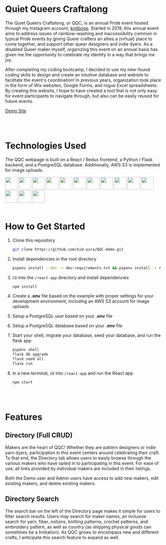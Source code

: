 # Quiet Queers Craftalong

The Quiet Queers Craftalong, or QQC, is an annual Pride event hosted through my Instagram account, [knitboop](https://www.instagram.com/knitboop/). Started in 2019, this annual event aims to address issues of rainbow-washing and inaccessibility common in typical Pride events by giving Queer crafters an allies a (virtual) place to come together, and support other queer designers and indie dyers. As a disabled Queer maker myself, organizing this event on an annual basis has given me the opportunity to celebrate my identity in a way that brings me joy.

After completing my coding bootcamp, I decided to use my new-found coding skills to design and create an intuitive database and website to facilitate the event's coordination! In previous years, organization took place in the form of Wix websites, Google Forms, and rogue Excel spreadsheets. By creating this website, I hope to have created a tool that is not only easy for event participants to navigate through, but also can be easily reused for future events.

[Demo Site](https://qqc-demo.herokuapp.com/)

<br/><br/>

# Technologies Used

The QQC webpage is built on a React / Redux frontend, a Python / Flask backend, and a PostgreSQL database. Additionally, AWS S3 is implemented for image uploads.

<img src="https://cdn.jsdelivr.net/gh/devicons/devicon/icons/react/react-original.svg" height=40/>  <img src="https://cdn.jsdelivr.net/gh/devicons/devicon/icons/redux/redux-original.svg" height=40/>  <img src="https://cdn.jsdelivr.net/gh/devicons/devicon/icons/python/python-original.svg" height=40/>  <img src="https://cdn.jsdelivr.net/gh/devicons/devicon/icons/flask/flask-original.svg" height=40/>  <img src="https://cdn.jsdelivr.net/gh/devicons/devicon/icons/postgresql/postgresql-original-wordmark.svg" height=40 />  <img src="https://cdn.jsdelivr.net/gh/devicons/devicon/icons/sqlalchemy/sqlalchemy-original.svg" height=40/>  <img  src="https://cdn.jsdelivr.net/gh/devicons/devicon/icons/html5/html5-original.svg"  height=40/>  <img  src="https://cdn.jsdelivr.net/gh/devicons/devicon/icons/css3/css3-original.svg"  height=40/>  <img  src="https://cdn.jsdelivr.net/gh/devicons/devicon/icons/javascript/javascript-original.svg"  height=40/>  <img src="https://cdn.jsdelivr.net/gh/devicons/devicon/icons/nodejs/nodejs-plain-wordmark.svg" height=40/>  <img  src="https://cdn.jsdelivr.net/gh/devicons/devicon/icons/git/git-original.svg"  height=40/>  <img src="https://cdn.jsdelivr.net/gh/devicons/devicon/icons/docker/docker-original.svg" height=40/>  <img  src="https://cdn.jsdelivr.net/gh/devicons/devicon/icons/vscode/vscode-original.svg"  height=40/>  <img src="https://cdn.jsdelivr.net/gh/devicons/devicon/icons/amazonwebservices/amazonwebservices-original-wordmark.svg" height=40 />
<br/><br/>

# How to Get Started

1. Clone this repository
   ```bash
   git clone https://github.com/kim-yura/QQC-demo.git
   ```

2. Install dependencies in the root directory

   ```bash
   pipenv install --dev -r dev-requirements.txt && pipenv install -r requirements.txt
   ```

3. `CD` into the `/react-app` directory and install dependencies

   ```bash
   npm install
   ```

4. Create a **.env** file based on the example with proper settings for your
   development environment, including an AWS S3 account for image uploads

5. Setup a PostgreSQL user based on your **.env** file

6. Setup a PostgreSQL database based on your **.env** file

7. Start your shell, migrate your database, seed your database, and run the flask app

   ```bash
   pipenv shell
   flask db upgrade
   flask seed all
   flask run
   ```

8. In a new terminal, `CD` into `/react-app` and run the React app

   ```bash
   npm start
   ```
<br></br>

# Features

## Directory (Full CRUD)
Makers are the heart of QQC! Whether they are pattern designers or indie yarn dyers, participation in this event centers around celebrating their craft. To that end, the Directory tab allows users to easily browse through the various makers who have opted in to participating in this event. For ease of use, all links provided by individual makers are included in their listings.

Both the Demo user and Admin users have access to add new makers, edit existing makers, and delete existing makers.

## Directory Search
The search bar on the left of the Directory page makes it simple for users to filter search results. Users may search for maker names, an inclusive search for yarn, fiber, notions, knitting patterns, crochet patterns, and embroidery pattern, as well as country (as shipping physical goods can sometimes be a limitation). As QQC grows to encompass new and different crafts, I anticipate this search feature to expand as well.
